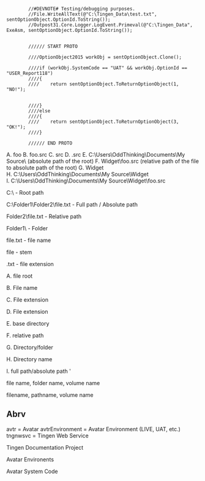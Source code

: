             //#DEVNOTE# Testing/debugging purposes.
            //File.WriteAllText(@"C:\Tingen_Data\test.txt", sentOptionObject.OptionId.ToString());
            //Outpost31.Core.Logger.LogEvent.Primeval(@"C:\Tingen_Data", ExeAsm, sentOptionObject.OptionId.ToString());


            ////// START PROTO

            ////OptionObject2015 workObj = sentOptionObject.Clone();

            ////if (workObj.SystemCode == "UAT" && workObj.OptionId == "USER_Report118")
            ////{
            ////    return sentOptionObject.ToReturnOptionObject(1, "NO!");


            ////}
            ////else
            ////{
            ////    return sentOptionObject.ToReturnOptionObject(3, "OK!");
            ////}

            ////// END PROTO




A. foo
B. foo.src
C. src
D. .src
E. C:\Users\OddThinking\Documents\My Source\ (absolute path of the root)
F. Widget\foo.src (relative path of the file to absolute path of the root)
G. Widget\
H. C:\Users\OddThinking\Documents\My Source\Widget\
I. C:\Users\OddThinking\Documents\My Source\Widget\foo.src

C:\                             - Root path

C:\Folder1\Folder2\file.txt     - Full path / Absolute path

Folder2\file.txt                - Relative path

Folder1\                        - Folder

file.txt                        - file name

file                            - stem

.txt                            - file extension

A. file root

B. File name

C. File extension

D. File extension

E. base directory

F. relative path

G. Directory/folder

H. Directory name

I. full path/absolute path
'

file name, folder name, volume name

filename, pathname, volume name



## Abrv

avtr = Avatar
avtrEnvironment = Avatar Environment (LIVE, UAT, etc.)
tngnwsvc = Tingen Web Service


<seealso href="https://github.com/spectrum-health-systems/tingen-documentation-project">Tingen Documentation Project</seealso>

<seealso href="https://github.com/spectrum-health-systems/tingen-documentation-project/blob/main/static/avatar/environment.md">Avatar Environents</seealso>

<see href="https://github.com/spectrum-health-systems/tingen-documentation-project/blob/main/static/avatar/environment.md#system-code">Avatar System Code</see>